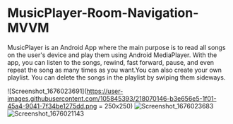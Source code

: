 # MusicPlayer-Room-Navigation-MVVM
MusicPlayer is an Android App where the main purpose is to read all songs on the user's device and play them using Android MediaPlayer. With the app, you can listen to the songs, rewind, fast forward, pause, and even repeat the song as many times as you want.You can also create your own playlist. You can delete the songs in the playlist by swiping them sideways.

![Screenshot_1676023691](https://user-images.githubusercontent.com/105845393/218070146-b3e656e5-1f01-45a4-9041-7f34be1275dd.png = 250x250)
![Screenshot_1676023683](https://user-images.githubusercontent.com/105845393/218070154-86ac091b-e4b0-40d2-826c-7b2fc4e5a138.png)
![Screenshot_1676021143](https://user-images.githubusercontent.com/105845393/218070163-71dd315c-81d0-448c-b327-7ce1a5ffcb24.png)
